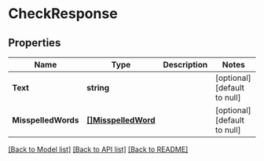 # CheckResponse

## Properties
Name | Type | Description | Notes
------------ | ------------- | ------------- | -------------
**Text** | **string** |  | [optional] [default to null]
**MisspelledWords** | [**[]MisspelledWord**](MisspelledWord.md) |  | [optional] [default to null]

[[Back to Model list]](../README.md#documentation-for-models) [[Back to API list]](../README.md#documentation-for-api-endpoints) [[Back to README]](../README.md)


